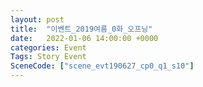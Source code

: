 ```yaml
---
layout: post
title:  "이벤트_2019여름_0화_오프닝"
date:   2022-01-06 14:00:00 +0000
categories: Event
Tags: Story Event
SceneCode: ["scene_evt190627_cp0_q1_s10"]
---
```

